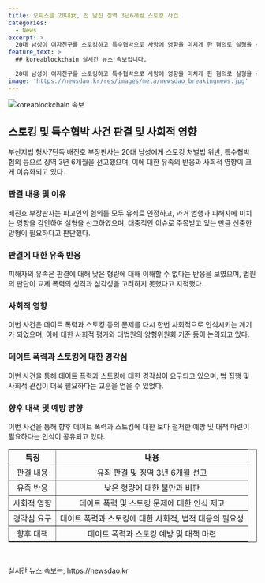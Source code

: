 ```yaml
---
title: 오피스텔 20대女, 전 남친 징역 3년6개월…스토킹 사건
categories:
  - News
excerpt: >
  20대 남성이 여자친구를 스토킹하고 특수협박으로 사망에 영향을 미치게 한 혐의로 실형을 선고받았다. 법원은 사회적 비난과 경각심을 일깨우기 위해 엄벌이 필요하다고 강조했으며, 과거 피해 여성에 대한 협박과 폭행도 고려돼 형량을 결정했다. 피해자 유족은 형량이 낮아 충격을 받았고, 사건에 대한 사회적 평가는 신중한 양형을 필요로 한다고 주장했다.
feature_text: >
  ## koreablockchain 실시간 뉴스 속보입니다.

  20대 남성이 여자친구를 스토킹하고 특수협박으로 사망에 영향을 미치게 한 혐의로 실형을 선고받았다. 법원은 사회적 비난과 경각심을 일깨우기 위해 엄벌이 필요하다고 강조했으며, 과거 피해 여성에 대한 협박과 폭행도 고려돼 형량을 결정했다. 피해자 유족은 형량이 낮아 충격을 받았고, 사건에 대한 사회적 평가는 신중한 양형을 필요로 한다고 주장했다.
image: 'https://newsdao.kr/res/images/meta/newsdao_breakingnews.jpg'
---
```


<p><img src="https://newsdao.kr/res/images/meta/newsdao_breakingnews.jpg" alt="koreablockchain 속보" /></p>

<h2 data-ke-size="size26">스토킹 및 특수협박 사건 판결 및 사회적 영향</h2>

<p data-ke-size="size16">부산지법 형사7단독 배진호 부장판사는 20대 남성에게 스토킹 처벌법 위반, 특수협박 혐의 등으로 징역 3년 6개월을 선고했으며, 이에 대한 유족의 반응과 사회적 영향이 크게 이슈화되고 있다.</p>

<h3>판결 내용 및 이유</h3>

<p data-ke-size="size16">배진호 부장판사는 피고인의 혐의를 모두 유죄로 인정하고, 과거 범행과 피해자에 미치는 영향을 감안하여 실형을 선고하였으며, 대중적인 이슈로 주목받고 있는 만큼 신중한 양형이 필요하다고 판단했다.</p>

<h3>판결에 대한 유족 반응</h3>

<p data-ke-size="size16">피해자의 유족은 판결에 대해 낮은 형량에 대해 이해할 수 없다는 반응을 보였으며, 법원의 판단이 교제 폭력의 성격과 심각성을 고려하지 못했다고 지적했다.</p>

<h3>사회적 영향</h3>

<p data-ke-size="size16">이번 사건은 데이트 폭력과 스토킹 등의 문제를 다시 한번 사회적으로 인식시키는 계기가 되었으며, 이에 대한 사회적 평가와 대법원의 양형위원회 기준 등이 논의되고 있다.</p>

<h3>데이트 폭력과 스토킹에 대한 경각심</h3>

<p data-ke-size="size16">이번 사건을 통해 데이트 폭력과 스토킹에 대한 경각심이 요구되고 있으며, 법 집행 및 사회적 관심이 더욱 필요하다는 교훈을 얻을 수 있었다.</p>

<h3>향후 대책 및 예방 방향</h3>

<p data-ke-size="size16">이번 사건을 통해 향후 데이트 폭력과 스토킹에 대한 보다 철저한 예방 및 대책 마련이 필요하다는 인식이 공유되고 있다.</p>

<table style="width: 100%;" border="1">
<tbody>
<tr>
<td style="text-align: center; height: 17px;"><b>특징</b></td>
<td style="text-align: center; height: 17px;"><b>내용</b></td>
</tr>
<tr>
<td style="text-align: center; height: 17px;">판결 내용</td>
<td style="text-align: center; height: 17px;">유죄 판결 및 징역 3년 6개월 선고</td>
</tr>
<tr>
<td style="text-align: center; height: 17px;">유족 반응</td>
<td style="text-align: center; height: 17px;">낮은 형량에 대한 불만과 비판</td>
</tr>
<tr>
<td style="text-align: center; height: 17px;">사회적 영향</td>
<td style="text-align: center; height: 17px;">데이트 폭력 및 스토킹 문제에 대한 인식 제고</td>
</tr>
<tr>
<td style="text-align: center; height: 17px;">경각심 요구</td>
<td style="text-align: center; height: 17px;">데이트 폭력과 스토킹에 대한 사회적, 법적 대응의 필요성</td>
</tr>
<tr>
<td style="text-align: center; height: 17px;">향후 대책</td>
<td style="text-align: center; height: 17px;">데이트 폭력과 스토킹 예방 및 대책 마련</td>
</tr>
</tbody>
</table>

<p data-ke-size="size16">&nbsp;</p>
실시간 뉴스 속보는, <a href="https://newsdao.kr" rel="dofollow">https://newsdao.kr</a>


